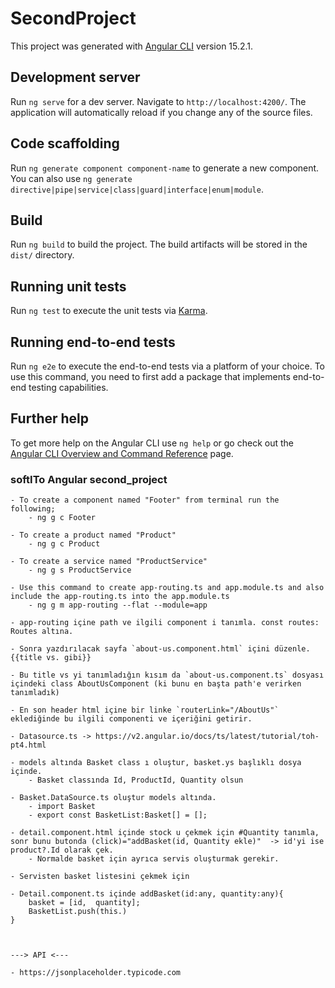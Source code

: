 # SecondProject

This project was generated with [Angular CLI](https://github.com/angular/angular-cli) version 15.2.1.

## Development server

Run `ng serve` for a dev server. Navigate to `http://localhost:4200/`. The application will automatically reload if you change any of the source files.

## Code scaffolding

Run `ng generate component component-name` to generate a new component. You can also use `ng generate directive|pipe|service|class|guard|interface|enum|module`.

## Build

Run `ng build` to build the project. The build artifacts will be stored in the `dist/` directory.

## Running unit tests

Run `ng test` to execute the unit tests via [Karma](https://karma-runner.github.io).

## Running end-to-end tests

Run `ng e2e` to execute the end-to-end tests via a platform of your choice. To use this command, you need to first add a package that implements end-to-end testing capabilities.

## Further help

To get more help on the Angular CLI use `ng help` or go check out the [Angular CLI Overview and Command Reference](https://angular.io/cli) page.


### softITo Angular second_project

    - To create a component named "Footer" from terminal run the following;
        - ng g c Footer

    - To create a product named "Product"
        - ng g c Product

    - To create a service named "ProductService"
        - ng g s ProductService

    - Use this command to create app-routing.ts and app.module.ts and also include the app-routing.ts into the app.module.ts
        - ng g m app-routing --flat --module=app

    - app-routing içine path ve ilgili component i tanımla. const routes: Routes altına.

    - Sonra yazdırılacak sayfa `about-us.component.html` içini düzenle. {{title vs. gibi}} 

    - Bu title vs yi tanımladığın kısım da `about-us.component.ts` dosyası içindeki class AboutUsComponent (ki bunu en başta path'e verirken tanımladık)

    - En son header html içine bir linke `routerLink="/AboutUs"` eklediğinde bu ilgili componenti ve içeriğini getirir.

    - Datasource.ts -> https://v2.angular.io/docs/ts/latest/tutorial/toh-pt4.html

    - models altında Basket class ı oluştur, basket.ys başlıklı dosya içinde.
        - Basket classında Id, ProductId, Quantity olsun

    - Basket.DataSource.ts oluştur models altında.
        - import Basket
        - export const BasketList:Basket[] = [];

    - detail.component.html içinde stock u çekmek için #Quantity tanımla, sonr bunu butonda (click)="addBasket(id, Quantity ekle)"  -> id'yi ise product?.Id olarak çek.
        - Normalde basket için ayrıca servis oluşturmak gerekir.

    - Servisten basket listesini çekmek için 

    - Detail.component.ts içinde addBasket(id:any, quantity:any){
        basket = [id,  quantity];
        BasketList.push(this.)
    }



    ---> API <---

    - https://jsonplaceholder.typicode.com
